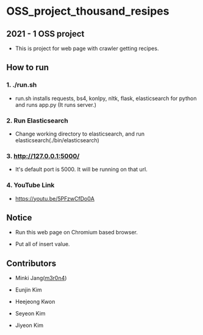 # OSS_project_thousand_resipes

## 2021 - 1 OSS project

* This is project for web page with crawler getting recipes.

## How to run

### 1. ./run.sh
* run.sh installs requests, bs4, konlpy, nltk, flask, elasticsearch for python and runs app.py (It runs server.)

### 2. Run Elasticsearch
* Change working directory to elasticsearch, and run elasticsearch(./bin/elasticsearch)

### 3. http://127.0.0.1:5000/
* It's default port is 5000. It will be running on that url.

### 4. YouTube Link
* https://youtu.be/5PFzwCfDo0A

## Notice
* Run this web page on Chromium based browser.

* Put all of insert value.

## Contributors
* Minki Jang([m3r0n4](https://www.notion.so/e3e14db05747481ea486ee01e3f04775))  

* Eunjin Kim  

* Heejeong Kwon  

* Seyeon Kim  

* Jiyeon Kim  

